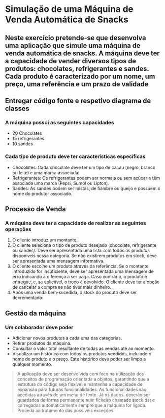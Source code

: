 
# Simulação de uma Máquina de Venda Automática de Snacks

## Neste exercício pretende-se que desenvolva uma aplicação que simule uma máquina de venda automática de snacks. A máquina deve ter a capacidade de vender diversos tipos de produtos: chocolates, refrigerantes e sandes. Cada produto é caracterizado por um nome, um preço, uma referência e um prazo de validade

## Entregar código fonte e respetivo diagrama de classes

### A máquina possui as seguintes capacidades

- 20 Chocolates
- 15 refrigerantes
- 10 sandes

### Cada tipo de produto deve ter características específicas

- Chocolates: Cada chocolate deve ter um tipo de cacau (negro, branco ou leite) e uma marca associada.
- Refrigerantes: Os refrigerantes podem ser normais ou sem açúcar e têm associada uma marca (Pepsi, Sumol ou Lipton).
- Sandes: As sandes podem ser mistas, de fiambre ou queijo e possuem o nome do produtor associado.

## Processo de Venda

### A máquina deve ter a capacidade de realizar as seguintes operações

1. O cliente introduz um montante.
2. O cliente seleciona o tipo de produto desejado (chocolate, refrigerante ou sandes). Deve ser apresentada uma lista com todos os produtos disponíveis nessa categoria. Se não existirem produtos em stock, deve ser apresentada uma mensagem informativa.
3. O cliente escolhe um produto através da referência. Se o montante introduzido for insuficiente, deve ser apresentada uma mensagem de erro indicando a diferença a ser paga. Caso contrário, o produto é entregue, e, se aplicável, o troco é devolvido. O cliente deve ter a opção de cancelar a compra se não tiver mais dinheiro.
4. Após uma venda bem-sucedida, o stock do produto deve ser decrementado.

## Gestão da máquina

### Um colaborador deve poder

- Adicionar novos produtos a cada uma das categorias.
- Retirar produtos da máquina.
- Consultar o valor total resultante de todas as vendas até ao momento.
- Visualizar um histórico com todos os produtos vendidos, incluindo o nome do produto e o preço. Este histórico deve poder ser limpo a qualquer momento.

> A aplicação deve ser desenvolvida com foco na utilização dos conceitos de programação orientada a objetos, garantindo que a estrutura do código seja flexível e mantenha a capacidade de expansão para futuras funcionalidades.
> As funcionalidades são acedidas através de um menu de texto. Já os dados. deverão ser guardados de forma permanente num ficheiro chamado stock.dat e carregados automaticamente sempre que a máquina for ligada. Proceda ao tratamento das possíveis exceções.